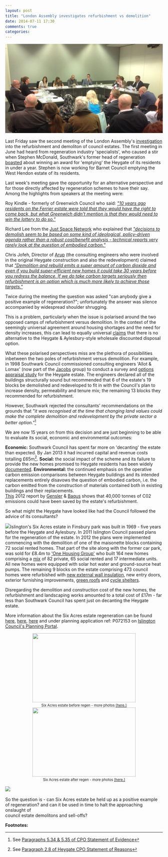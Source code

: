 ```yaml
---
layout: post
title: "London Assembly investigates refurbishment vs demolition"
date: 2014-07-11 17:30
comments: true
categories: 
---
```

![](/img/laestateregeneration.jpg)

Last Friday saw the second meeting of the London Assembly's 
[investigation](https://www.london.gov.uk/mayor-assembly/london-assembly/investigations/demolition-and-refurbishment-of-social-housing-estates-in-london) 
into the refurbishment and demoliton of council estates. The first meeting in 
June had heard from regeneration industry 'specialists', who caused a stir when 
Stephen McDonald, Southwark's former head of regeneration 
[boasted](https://www.youtube.com/watch?v=C-olUu1wHqA&feature=youtu.be&t=1h6m16s) 
about winning an award for 'emptying' the Heygate of its residents in under a 
year. Stephen is now working for Barnet Council emptying the West Hendon estate 
of its residents.

Last week's meeting gave the opportunity for an alternative perspective and for those directly affected by regeneration schemes to have their say. Among the highlights from speakers at the meeting were:

Roy Kindle - formerly of Greenwich Council who said: [_"10 years ago residents on the Ferrier estate were told that they would have the right to come back, but what Greenwich didn't mention is that they would need to win the lottery to do so."_](http://youtu.be/laCg-kfcpIE?t=1h6m33s)

Richard Lee from the [Just Space Network](http://justspace.org.uk/) who explained that [_"decisions to demolish seem to be based on some kind of ideological, policy-driven agenda rather than a robust cost/benefit analysis - technical reports very rarely look at the question of embodied carbon."_](http://youtu.be/laCg-kfcpIE?t=1h21m44s)

Chris Jofeh, Director of [Arup](http://arup.com) (the consulting engineers who were involved in the original Heygate construction and also the redevelopment) claimed that [_"Demolition and rebuild emits a super amount of carbon dioxide and even if you build super-efficient new homes it could take 30 years before you redress the balance. If we do take carbon targets seriously then refurbishment is an option which is much more likely to achieve those targets."_](http://youtu.be/laCg-kfcpIE?t=1h50m15s)

Twice during the meeting the question was asked "can anybody give a positive example of regeneration?"; unfortunately the answer was silence accompanied by widespread shoulder shrugging.

This is a problem, particularly when the issue is polarised around the two opposed camps of refurbishment versus demolition. In the context of the seemingly universal agreement around housing shortages and the need for density increases, this can lead to equally universal [claims](http://www.theguardian.com/politics/davehillblog/2013/feb/13/elephant-and-castle-southwark-council-regeneration-rights-and-wrongs) that there is no alternative to the Heygate & Aylesbury-style wholesale discounted disposal option.

What these polarised perspectives miss are the plethora of possibilities inbetween the two poles of refurbishment versus demolition. For example, in 1998 Southwark Council commissioned consulting engineers 'Allot & Lomax' (now part of the [Jacobs](http://www.jacobs.com/) group) to conduct a survey and [options appraisal study](http://betterelephant.org/blog/2012/12/23/1998-southwark-housing-stock-survey/) for the Heygate estate. The engineers declared all of the buildings structurally sound but recommended that 6 of the estate's 19 blocks be demolished and redeveloped to fit in with the Council's plan to increase density, permeability and tenure mix; the remaining 13 blocks they recommended for refurbishment. 

However, Southwark rejected the consultants' recommendations on the grounds 
that _"it was recognised at the time that changing land values could make the 
complete demolition and redevelopment by the private sector a better 
option."_[^1] 

We are now 15 years on from this decision and are just beginning to be able to evaluate its social, economic and environmental outcomes:

__Economic:__ Southwark Council has spent far more on 'decanting' the estate 
than expected. By Jan 2013 it had incurred capital and revenue costs totalling 
£65m[^2].  __Social:__ the social impact of the scheme and its failure to 
provide the new homes promised to Heygate residents has been widely 
[documented](http://heygate.github.io).  __Environmental:__ the continued 
emphasis on the operative carbon emission comparisons between Heygate buildings 
and its intended replacements entirely disavows the question of embodied 
carbon, i.e. the carbon emitted from the construction of materials contained 
both in existing buildings and their replacements.  
[This](http://heygateestate.wordpress.com) 2012 report by 
[Gensler](http://gensler.com) & [Baqus](http://baqus.co.uk) shows that 40,000 
tonnes of C02 emissions could have been saved by the estate's refurbishment.


So what might the Heygate have looked like had the Council followed the advice of its consultants? 

![](http://betterelephant.github.io/images/SixAcresRegeneration.png)Islington's 
Six Acres estate in Finsbury park was built in 1969 - five years before the 
Heygate and Aylesbury.  In 2011 Islington Council passed plans for the 
regeneration of the estate. In 2012 the plans were implemented commencing with 
the demolition of one of the maisonette blocks containing 72 social rented 
homes. That part of the site along with the former car park, was sold for £8.4m 
to ['One Housing Group'](http://onehousinggroup.co.uk) who built 164 new homes 
comprising a 
[mix](http://planning.islington.gov.uk/NorthgatePublicDocs/00195878.pdf) of 82 
private, 65 social rented and 17 intermediate units. All new homes were 
equipped with solar hot water and ground-source heat pumps. The remaining 9 
blocks on the estate comprising 473 council homes were refurbished with [new 
external wall insulation](http://www.lawtechltd.co.uk/Project_Tollington.aspx), 
new entry doors, exterior furnishing improvements, [green 
roofs](http://www.langley.co.uk/asx/six_acres_case_study.pdf) and [cycle 
shelters](http://greenroofshelters.co.uk/green-roofed-cycle-shelters-for-islington/). 
  

Disregarding the demolition and construction cost of the new homes, the 
refurbishment and landscaping works amounted to a total cost of £17m - far less 
than Southwark Council has spent just on decanting the Heygate estate. 

More information about the Six Acres estate regeneration can be found [here](http://www.langley.co.uk/asx/six_acres_case_study_-_newsletter.pdf), [here](http://bit.ly/1ssLvV6), [here](http://www.langley.co.uk/asx/six_acres_case_study.pdf) and under planning application ref: P072153 on [Islington Council's Planning Portal](http://www.islington.gov.uk/services/planning/planninginisl/plan_interest/Pages/planning-search.aspx#header).


<center>
<div style="width:330px; font-size:80%; text-align:center;"><a 
href="https://www.flickr.com/photos/46360829@N03/sets/72157645684480295/"><img 
src="http://betterelephant.github.io/images/sixacresbefore4.jpg" width="330" 
height="220"></a>Six Acres estate before regen - more photos <a 
href="https://www.flickr.com/photos/46360829@N03/sets/72157645684480295/">[here.]</a></div>
</center>

<center>
<div style="width:330px; font-size:80%; text-align:center;"><a 
href="https://www.flickr.com/photos/46360829@N03/sets/72157645684757965/"><img 
src="http://betterelephant.github.io/images/sixacresafter.JPG" width="330" 
height="220"></a>Six Acres estate after regen - more photos <a 
href="https://www.flickr.com/photos/46360829@N03/sets/72157645684757965/">[here.]</a></div>
</center>

![](http://betterelephant.github.io/images/Pickles_TearDownEstates.jpg)

So the question is - can Six Acres estate be held up as a positive example of 
regeneration? and can it be used in time to halt the approaching onslaught of  
council estate demolitons and sell-offs?


__Footnotes:__

[^1]: See [Paragraphs 5.34 & 5.35 of CPO Statement of Evidence](http://www.southwark.gov.uk/download/downloads/id/8171/proofs_of_evidence_%E2%80%93_jon_abbot_%E2%80%93_final_proof)
 
[^2]: See [Paragraph 2.8 of Heygate CPO Statement of Reasons](http://www.southwark.gov.uk/download/downloads/id/8194/core_document_2_-_statement_of_reasons_sor_-_sor)


